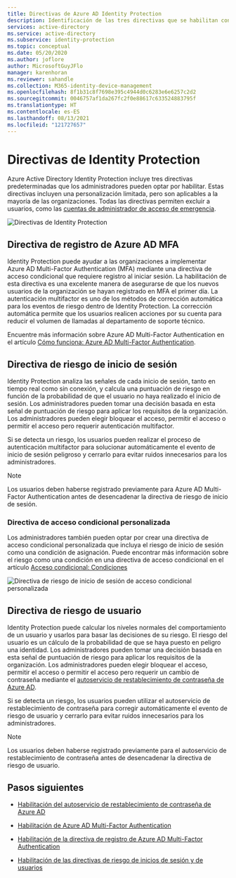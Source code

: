 ```yaml
---
title: Directivas de Azure AD Identity Protection
description: Identificación de las tres directivas que se habilitan con Identity Protection
services: active-directory
ms.service: active-directory
ms.subservice: identity-protection
ms.topic: conceptual
ms.date: 05/20/2020
ms.author: joflore
author: MicrosoftGuyJFlo
manager: karenhoran
ms.reviewer: sahandle
ms.collection: M365-identity-device-management
ms.openlocfilehash: 8f1b31c8f7698e395c4944d0c6283e6e6257c2d2
ms.sourcegitcommit: 0046757af1da267fc2f0e88617c633524883795f
ms.translationtype: HT
ms.contentlocale: es-ES
ms.lasthandoff: 08/13/2021
ms.locfileid: "121727657"
---
```

# <a name="identity-protection-policies"></a>Directivas de Identity Protection

Azure Active Directory Identity Protection incluye tres directivas predeterminadas que los administradores pueden optar por habilitar. Estas directivas incluyen una personalización limitada, pero son aplicables a la mayoría de las organizaciones. Todas las directivas permiten excluir a usuarios, como las [cuentas de administrador de acceso de emergencia](../roles/security-emergency-access.md).

![Directivas de Identity Protection](./media/concept-identity-protection-policies/identity-protection-policies.png)

## <a name="azure-ad-mfa-registration-policy"></a>Directiva de registro de Azure AD MFA

Identity Protection puede ayudar a las organizaciones a implementar Azure AD Multi-Factor Authentication (MFA) mediante una directiva de acceso condicional que requiere registro al iniciar sesión. La habilitación de esta directiva es una excelente manera de asegurarse de que los nuevos usuarios de la organización se hayan registrado en MFA el primer día. La autenticación multifactor es uno de los métodos de corrección automática para los eventos de riesgo dentro de Identity Protection. La corrección automática permite que los usuarios realicen acciones por su cuenta para reducir el volumen de llamadas al departamento de soporte técnico.

Encuentre más información sobre Azure AD Multi-Factor Authentication en el artículo [Cómo funciona: Azure AD Multi-Factor Authentication](../authentication/concept-mfa-howitworks.md).

## <a name="sign-in-risk-policy"></a>Directiva de riesgo de inicio de sesión

Identity Protection analiza las señales de cada inicio de sesión, tanto en tiempo real como sin conexión, y calcula una puntuación de riesgo en función de la probabilidad de que el usuario no haya realizado el inicio de sesión. Los administradores pueden tomar una decisión basada en esta señal de puntuación de riesgo para aplicar los requisitos de la organización. Los administradores pueden elegir bloquear el acceso, permitir el acceso o permitir el acceso pero requerir autenticación multifactor.

Si se detecta un riesgo, los usuarios pueden realizar el proceso de autenticación multifactor para solucionar automáticamente el evento de inicio de sesión peligroso y cerrarlo para evitar ruidos innecesarios para los administradores.

> [!NOTE] 
> Los usuarios deben haberse registrado previamente para Azure AD Multi-Factor Authentication antes de desencadenar la directiva de riesgo de inicio de sesión.

### <a name="custom-conditional-access-policy"></a>Directiva de acceso condicional personalizada

Los administradores también pueden optar por crear una directiva de acceso condicional personalizada que incluya el riesgo de inicio de sesión como una condición de asignación. Puede encontrar más información sobre el riesgo como una condición en una directiva de acceso condicional en el artículo [Acceso condicional: Condiciones](../conditional-access/concept-conditional-access-conditions.md#sign-in-risk)

![Directiva de riesgo de inicio de sesión de acceso condicional personalizada](./media/concept-identity-protection-policies/identity-protection-custom-sign-in-policy.png)

## <a name="user-risk-policy"></a>Directiva de riesgo de usuario

Identity Protection puede calcular los niveles normales del comportamiento de un usuario y usarlos para basar las decisiones de su riesgo. El riesgo del usuario es un cálculo de la probabilidad de que se haya puesto en peligro una identidad. Los administradores pueden tomar una decisión basada en esta señal de puntuación de riesgo para aplicar los requisitos de la organización. Los administradores pueden elegir bloquear el acceso, permitir el acceso o permitir el acceso pero requerir un cambio de contraseña mediante el [autoservicio de restablecimiento de contraseña de Azure AD](../authentication/howto-sspr-deployment.md).

Si se detecta un riesgo, los usuarios pueden utilizar el autoservicio de restablecimiento de contraseña para corregir automáticamente el evento de riesgo de usuario y cerrarlo para evitar ruidos innecesarios para los administradores.

> [!NOTE] 
> Los usuarios deben haberse registrado previamente para el autoservicio de restablecimiento de contraseña antes de desencadenar la directiva de riesgo de usuario.

## <a name="next-steps"></a>Pasos siguientes

- [Habilitación del autoservicio de restablecimiento de contraseña de Azure AD](../authentication/howto-sspr-deployment.md)

- [Habilitación de Azure AD Multi-Factor Authentication](../authentication/howto-mfa-getstarted.md)

- [Habilitación de la directiva de registro de Azure AD Multi-Factor Authentication](howto-identity-protection-configure-mfa-policy.md)

- [Habilitación de las directivas de riesgo de inicios de sesión y de usuarios](howto-identity-protection-configure-risk-policies.md)
